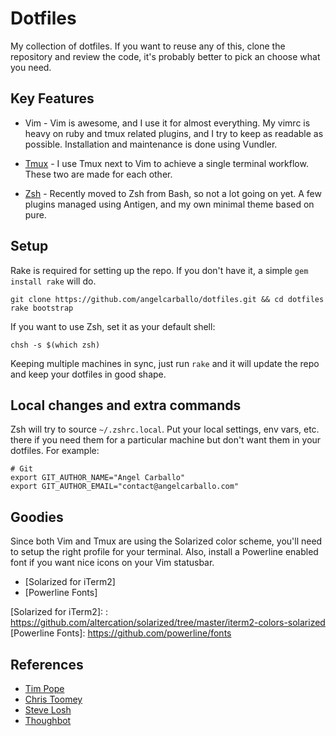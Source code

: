 Dotfiles
========

My collection of dotfiles. If you want to reuse any of this, clone the repository and review the code, it's probably better to pick an choose what you need.

Key Features
------------

* Vim - Vim is awesome, and I use it for almost everything. My vimrc is heavy on ruby and tmux related plugins, and I try to keep as readable as possible. Installation and maintenance is done using Vundler.

* [Tmux] - I use Tmux next to Vim to achieve a single terminal workflow. These two are made for each other.

* [Zsh] - Recently moved to Zsh from Bash, so not a lot going on yet. A few plugins managed using Antigen, and my own minimal theme based on pure.

[Tmux]: https://tmux.github.io/
[Zsh]: http://www.zsh.org/

Setup
-----

Rake is required for setting up the repo. If you don't have it, a simple `gem install rake` will do.

```shell
git clone https://github.com/angelcarballo/dotfiles.git && cd dotfiles
rake bootstrap
```

If you want to use Zsh, set it as your default shell:

```shell
chsh -s $(which zsh)
```

Keeping multiple machines in sync, just run `rake` and it will update the repo and keep your dotfiles in good shape.

Local changes and extra commands
--------------------------------

Zsh will try to source `~/.zshrc.local`. Put your local settings, env vars, etc. there if you need them for a particular machine but don't want them in your dotfiles. For example:

```shell
# Git
export GIT_AUTHOR_NAME="Angel Carballo"
export GIT_AUTHOR_EMAIL="contact@angelcarballo.com"
```

Goodies
-------

Since both Vim and Tmux are using the Solarized color scheme, you'll need to setup the right profile for your terminal. Also, install a Powerline enabled font if you want nice icons on your Vim statusbar.

* [Solarized for iTerm2]
* [Powerline Fonts]

[Solarized for iTerm2]: : https://github.com/altercation/solarized/tree/master/iterm2-colors-solarized
[Powerline Fonts]: https://github.com/powerline/fonts

References
----------

* [Tim Pope]
* [Chris Toomey]
* [Steve Losh]
* [Thoughbot]

[Tim Pope]: https://github.com/tpope
[Chris Toomey]: https://github.com/christoomey/dotfilesttps://github.com/christoomey/dotfiles
[Steve Losh]: http://learnvimscriptthehardway.stevelosh.com
[Thoughbot]: https://github.com/thoughtbot/dotfiles
